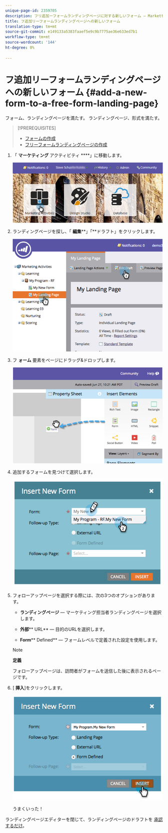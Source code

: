 ```yaml
---
unique-page-id: 2359705
description: フリ追加ーフォームランディングページに対する新しいフォーム — Marketto Docs — 製品ドキュメント
title: フ追加リーフォームランディングページへの新しいフォーム
translation-type: tm+mt
source-git-commit: e149133a5383faaef5e9c9b7775ae36e633ed7b1
workflow-type: tm+mt
source-wordcount: '144'
ht-degree: 0%

---
```



# フ追加リーフォームランディングページへの新しいフォーム {#add-a-new-form-to-a-free-form-landing-page}

フォーム、ランディングページを満たす。 ランディングページ、形式を満たす。

>[!PREREQUISITES]
>
>* [フォームの作成](../../../../product-docs/demand-generation/forms/creating-a-form/create-a-form.md)
>* [フリーフォームランディングページの作成](create-a-free-form-landing-page.md)

>



1. 「 **マーケティング** アクティビティ ****」に移動します。

   ![](assets/login-marketing-activities-1.png)

1. ランディングページを探し、「 **編集****」「**&#x200B;ドラフト」をクリックします。

   ![](assets/image2014-9-16-14-3a44-3a15.png)

1. フ **ォーム** 要素をページにドラッグ&amp;ドロップします。

   ![](assets/image2015-5-21-15-3a43-3a30.png)

1. 追加するフォームを見つけて選択します。

   ![](assets/image2014-9-16-14-3a44-3a30.png)

1. フォローアップページを選択する際には、次の3つのオプションがあります。

   * **ランディングページ** — マーケティング担当者ランディングページを選択します。
   * **外部**** URL** — 目的のURLを選択します。

   * **Form**** Defined** — フォームレベルで定義された設定を使用します。
   >[!NOTE]
   >
   >**定義**
   >
   >
   >フォローアップページは、訪問者がフォームを送信した後に表示されるページです。

1. [ **挿入**]をクリックします。

   ![](assets/image2014-9-16-14-3a44-3a38.png)

   うまくいった！

ランディングページエディターを閉じて、ランディングページのドラフトを [承認するだけ](../../../../product-docs/demand-generation/landing-pages/understanding-landing-pages/approve-unapprove-or-delete-a-landing-page.md)。
